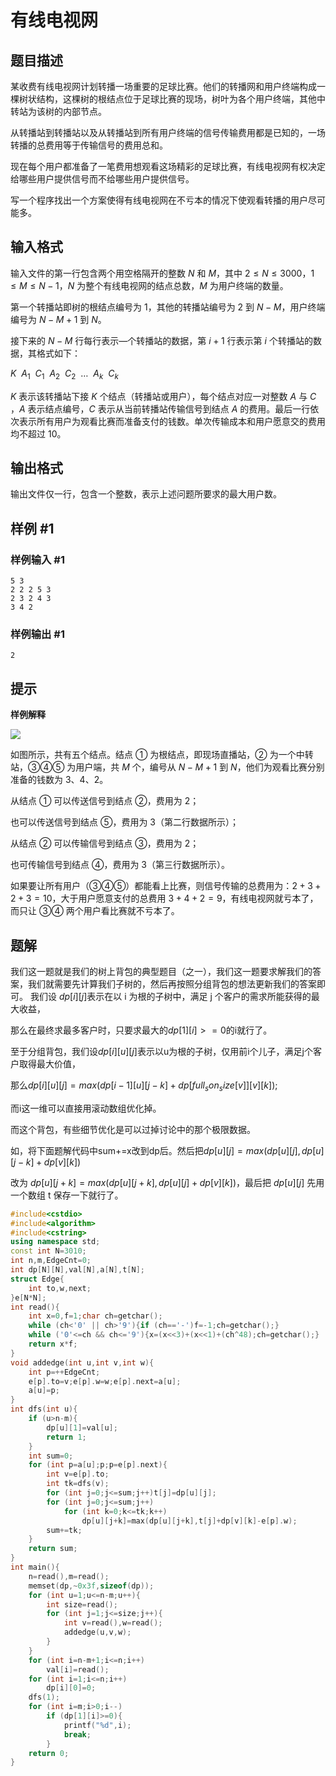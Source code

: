# 有线电视网

## 题目描述

某收费有线电视网计划转播一场重要的足球比赛。他们的转播网和用户终端构成一棵树状结构，这棵树的根结点位于足球比赛的现场，树叶为各个用户终端，其他中转站为该树的内部节点。

从转播站到转播站以及从转播站到所有用户终端的信号传输费用都是已知的，一场转播的总费用等于传输信号的费用总和。

现在每个用户都准备了一笔费用想观看这场精彩的足球比赛，有线电视网有权决定给哪些用户提供信号而不给哪些用户提供信号。

写一个程序找出一个方案使得有线电视网在不亏本的情况下使观看转播的用户尽可能多。

## 输入格式

输入文件的第一行包含两个用空格隔开的整数 $N$ 和 $M$，其中 $2 \le N \le 3000$，$1 \le M \le N-1$，$N$ 为整个有线电视网的结点总数，$M$ 为用户终端的数量。

第一个转播站即树的根结点编号为 $1$，其他的转播站编号为 $2$ 到 $N-M$，用户终端编号为 $N-M+1$ 到 $N$。

接下来的 $N-M$ 行每行表示—个转播站的数据，第 $i+1$ 行表示第 $i$ 个转播站的数据，其格式如下：

$K \ \ A_1 \ \ C_1 \ \ A_2 \ \ C_2 \ \ \ldots \ \ A_k \ \ C_k$

$K$ 表示该转播站下接 $K$ 个结点（转播站或用户），每个结点对应一对整数 $A$ 与 $C$ ，$A$ 表示结点编号，$C$ 表示从当前转播站传输信号到结点 $A$ 的费用。最后一行依次表示所有用户为观看比赛而准备支付的钱数。单次传输成本和用户愿意交的费用均不超过 10。

[](https://paste.ubuntu.com/p/xN9NRmYvpY/)

## 输出格式

输出文件仅一行，包含一个整数，表示上述问题所要求的最大用户数。

## 样例 #1

### 样例输入 #1

```
5 3
2 2 2 5 3
2 3 2 4 3
3 4 2
```

### 样例输出 #1

```
2
```

## 提示

**样例解释**

![](https://cdn.luogu.com.cn/upload/pic/86.png) 

如图所示，共有五个结点。结点 ① 为根结点，即现场直播站，② 为一个中转站，③④⑤ 为用户端，共 $M$ 个，编号从 $N-M+1$ 到 $N$，他们为观看比赛分别准备的钱数为 $3$、$4$、$2$。

从结点 ① 可以传送信号到结点 ②，费用为 $2$；

也可以传送信号到结点 ⑤，费用为 $3$（第二行数据所示）；

从结点 ② 可以传输信号到结点 ③，费用为 $2$；

也可传输信号到结点 ④，费用为 $3$（第三行数据所示）。

如果要让所有用户（③④⑤）都能看上比赛，则信号传输的总费用为：$2+3+2+3=10$，大于用户愿意支付的总费用 $3+4+2=9$，有线电视网就亏本了，而只让 ③④ 两个用户看比赛就不亏本了。

[](https://paste.ubuntu.com/p/H9BMGJvFHH/)


## 题解
我们这一题就是我们的树上背包的典型题目（之一），我们这一题要求解我们的答案，我们就需要先计算我们子树的，然后再按照分组背包的想法更新我们的答案即可。
我们设 $dp[i][j]$表示在以 i 为根的子树中，满足 j 个客户的需求所能获得的最大收益，

那么在最终求最多客户时，只要求最大的$dp[1][i]>=0$的i就行了。

至于分组背包，我们设$dp[i][u][j]$表示以u为根的子树，仅用前i个儿子，满足j个客户取得最大价值，

那么$dp[i][u][j]=max(dp[i-1][u][j-k]+dp[full_son_size[v]][v][k]);$

而i这一维可以直接用滚动数组优化掉。

而这个背包，有些细节优化是可以过掉讨论中的那个极限数据。

如，将下面题解代码中sum+=x改到dp后。然后把$dp[u][j]=max(dp[u][j],dp[u][j-k]+dp[v][k])$

改为 $dp[u][j+k]=max(dp[u][j+k],dp[u][j]+dp[v][k])$，最后把 $dp[u][j]$ 先用一个数组 t 保存一下就行了。

```cpp
#include<cstdio>
#include<algorithm>
#include<cstring>
using namespace std;
const int N=3010;
int n,m,EdgeCnt=0;
int dp[N][N],val[N],a[N],t[N];
struct Edge{
    int to,w,next;
}e[N*N];
int read(){
    int x=0,f=1;char ch=getchar();
    while (ch<'0' || ch>'9'){if (ch=='-')f=-1;ch=getchar();}
    while ('0'<=ch && ch<='9'){x=(x<<3)+(x<<1)+(ch^48);ch=getchar();}
    return x*f;
}
void addedge(int u,int v,int w){
    int p=++EdgeCnt;
    e[p].to=v;e[p].w=w;e[p].next=a[u];
    a[u]=p;
}
int dfs(int u){
    if (u>n-m){
        dp[u][1]=val[u];
        return 1;
    }
    int sum=0;
    for (int p=a[u];p;p=e[p].next){
        int v=e[p].to;
        int tk=dfs(v);
        for (int j=0;j<=sum;j++)t[j]=dp[u][j];
        for (int j=0;j<=sum;j++)
            for (int k=0;k<=tk;k++)
                dp[u][j+k]=max(dp[u][j+k],t[j]+dp[v][k]-e[p].w);
        sum+=tk;
    }
    return sum;
}
int main(){
    n=read(),m=read();
    memset(dp,~0x3f,sizeof(dp));
    for (int u=1;u<=n-m;u++){
        int size=read();
        for (int j=1;j<=size;j++){
            int v=read(),w=read();
            addedge(u,v,w);
        }
    }
    for (int i=n-m+1;i<=n;i++)
        val[i]=read();
    for (int i=1;i<=n;i++)
        dp[i][0]=0;
    dfs(1);
    for (int i=m;i>0;i--)
        if (dp[1][i]>=0){
            printf("%d",i);
            break;
        }
    return 0;
}
```